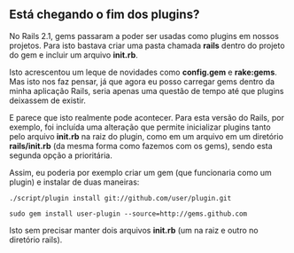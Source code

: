 ## Está chegando o fim dos plugins?

No Rails 2.1, gems passaram a poder ser usadas como plugins em nossos projetos. Para isto bastava criar uma pasta chamada **rails** dentro do projeto do gem e incluir um arquivo **init.rb**.

Isto acrescentou um leque de novidades como **config.gem** e **rake:gems**. Mas isto nos faz pensar, já que agora eu posso carregar gems dentro da minha aplicação Rails, seria apenas uma questão de tempo até que plugins deixassem de existir.

E parece que isto realmente pode acontecer. Para esta versão do Rails, por exemplo, foi incluída uma alteração que permite inicializar plugins tanto pelo arquivo **init.rb** na raiz do plugin, como em um arquivo em um diretório **rails/init.rb** (da mesma forma como fazemos com os gems), sendo esta segunda opção a prioritária.

Assim, eu poderia por exemplo criar um gem (que funcionaria como um plugin) e instalar de duas maneiras:

	./script/plugin install git://github.com/user/plugin.git

	sudo gem install user-plugin --source=http://gems.github.com

Isto sem precisar manter dois arquivos **init.rb** (um na raiz e outro no diretório rails).
